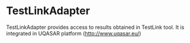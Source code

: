 TestLinkAdapter
===============

TestLinkAdapter provides access to results obtained in TestLink tool. It is integrated in UQASAR platform (http://www.uqasar.eu/)
